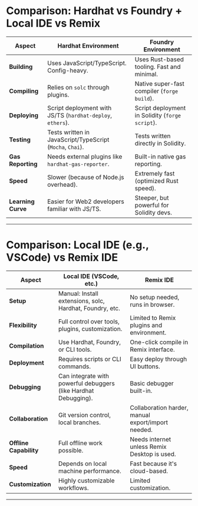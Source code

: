 # Comparison: Hardhat vs Foundry + Local IDE vs Remix

| Aspect                     | Hardhat Environment                        | Foundry Environment                          |
|-----------------------------|--------------------------------------------|---------------------------------------------|
| **Building**                | Uses JavaScript/TypeScript. Config-heavy.  | Uses Rust-based tooling. Fast and minimal. |
| **Compiling**               | Relies on `solc` through plugins.          | Native super-fast compiler (`forge build`).|
| **Deploying**               | Script deployment with JS/TS (`hardhat-deploy`, `ethers`). | Script deployment in Solidity (`forge script`). |
| **Testing**                 | Tests written in JavaScript/TypeScript (`Mocha`, `Chai`). | Tests written directly in Solidity. |
| **Gas Reporting**           | Needs external plugins like `hardhat-gas-reporter`. | Built-in native gas reporting. |
| **Speed**                   | Slower (because of Node.js overhead).      | Extremely fast (optimized Rust speed). |
| **Learning Curve**          | Easier for Web2 developers familiar with JS/TS. | Steeper, but powerful for Solidity devs. |

---

# Comparison: Local IDE (e.g., VSCode) vs Remix IDE

| Aspect                     | Local IDE (VSCode, etc.)                  | Remix IDE                                    |
|-----------------------------|--------------------------------------------|---------------------------------------------|
| **Setup**                   | Manual: Install extensions, solc, Hardhat, Foundry, etc. | No setup needed, runs in browser. |
| **Flexibility**             | Full control over tools, plugins, customization. | Limited to Remix plugins and environment. |
| **Compilation**             | Use Hardhat, Foundry, or CLI tools.        | One-click compile in Remix interface. |
| **Deployment**              | Requires scripts or CLI commands.         | Easy deploy through UI buttons. |
| **Debugging**               | Can integrate with powerful debuggers (like Hardhat Debugging). | Basic debugger built-in. |
| **Collaboration**           | Git version control, local branches.      | Collaboration harder, manual export/import needed. |
| **Offline Capability**      | Full offline work possible.               | Needs internet unless Remix Desktop is used. |
| **Speed**                   | Depends on local machine performance.     | Fast because it's cloud-based. |
| **Customization**           | Highly customizable workflows.            | Limited customization. |

---
